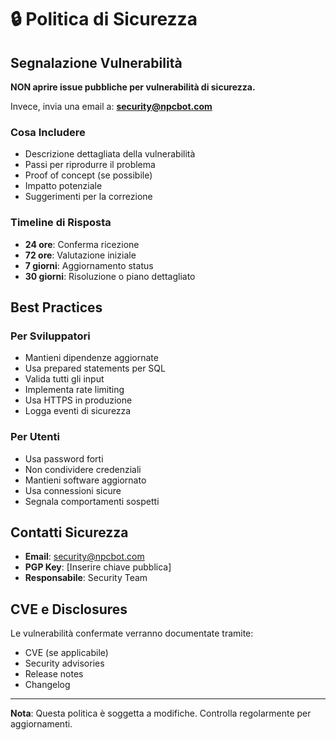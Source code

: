 # 🔒 Politica di Sicurezza

## Segnalazione Vulnerabilità

**NON aprire issue pubbliche per vulnerabilità di sicurezza.**

Invece, invia una email a: **security@npcbot.com**

### Cosa Includere

- Descrizione dettagliata della vulnerabilità
- Passi per riprodurre il problema
- Proof of concept (se possibile)
- Impatto potenziale
- Suggerimenti per la correzione

### Timeline di Risposta

- **24 ore**: Conferma ricezione
- **72 ore**: Valutazione iniziale
- **7 giorni**: Aggiornamento status
- **30 giorni**: Risoluzione o piano dettagliato

## Best Practices

### Per Sviluppatori

- Mantieni dipendenze aggiornate
- Usa prepared statements per SQL
- Valida tutti gli input
- Implementa rate limiting
- Usa HTTPS in produzione
- Logga eventi di sicurezza

### Per Utenti

- Usa password forti
- Non condividere credenziali
- Mantieni software aggiornato
- Usa connessioni sicure
- Segnala comportamenti sospetti

## Contatti Sicurezza

- **Email**: security@npcbot.com
- **PGP Key**: [Inserire chiave pubblica]
- **Responsabile**: Security Team

## CVE e Disclosures

Le vulnerabilità confermate verranno documentate tramite:
- CVE (se applicabile)
- Security advisories
- Release notes
- Changelog

---

**Nota**: Questa politica è soggetta a modifiche. Controlla regolarmente per aggiornamenti. 